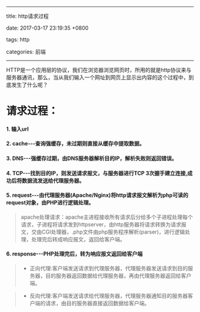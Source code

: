 
---

title: http请求过程

date: 2017-03-17 23:19:35 +0800

tags: http

categories: 前端

---

HTTP是一个应用层的协议，我们在浏览器浏览网页时，所用的就是http协议来与服务器通讯，那么，当从我们输入一个网址到网页上显示出内容的这个过程中，到底发生了什么呢？<br /><!-- more -->
<a name="6efd79d7"></a>
# 请求过程：

<a name="7e6a0233"></a>
#### 1. 输入url

<a name="10b77e9a"></a>
#### 2. cache---查询强缓存，未过期则直接从缓存中提取数据。

<a name="310f90d2"></a>
#### 3. DNS---强缓存过期，由DNS服务器解析目的IP，解析失败则返回错误。

<a name="8e20e212"></a>
#### 4. TCP---找到目的IP，则发送请求报文，与服务器进行TCP 3次握手建立连接,成功后将数据流发送给代理服务器。

<a name="8bca765a"></a>
#### 5. request---由代理服务器(Apache/Nginx)将http请求报文解析为php可读的request对象，由PHP进行逻辑处理。

> apache处理请求：apache主进程接收所有请求后分给多个子进程处理每个请求，子进程将请求发到httpserver，由http服务器将请求转换为请求报文，交由CGI处理器，.php文件由php服务程序解析(parser)，进行逻辑处理，处理完后转成响应报文，返回给客户端。


<a name="5bff8e01"></a>
#### 6. response---PHP处理完后，转为响应报文返回给客户端

> - 正向代理:客户端发送请求到代理服务器，代理服务器发送请求到目的服务器，目的服务器返回数据给代理服务器，再由代理服务器返回给客户端。


> - 反向代理:客户端发送请求给代理服务器，代理服务器通知目的服务器客户端的请求，由目的服务器直接返回数据给客户端。


